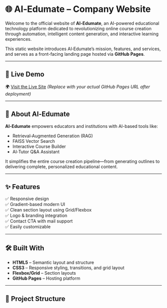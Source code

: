 # 🌐 AI‑Edumate – Company Website

Welcome to the official website of **AI‑Edumate**, an AI-powered educational technology platform dedicated to revolutionizing online course creation through automation, intelligent content generation, and interactive learning experiences.

This static website introduces AI‑Edumate’s mission, features, and services, and serves as a front-facing landing page hosted via **GitHub Pages**.

---

## 🚀 Live Demo

🌍 [Visit the Live Site]([https://saimanvithanadella.github.io/ai-edumate-website](https://saimanvithanadella.github.io/AI-Edumate-Website/#contact))  
*(Replace with your actual GitHub Pages URL after deployment)*

---

## 🧠 About AI‑Edumate

**AI‑Edumate** empowers educators and institutions with AI-based tools like:

- Retrieval‑Augmented Generation (RAG)
- FAISS Vector Search
- Interactive Course Builder
- AI‑Tutor Q&A Assistant

It simplifies the entire course creation pipeline—from generating outlines to delivering complete, personalized educational content.

---

## ✨ Features

✅ Responsive design  
✅ Gradient-based modern UI  
✅ Clean section layout using Grid/Flexbox  
✅ Logo & branding integration  
✅ Contact CTA with mail support  
✅ Easily customizable

---

## 🛠️ Built With

- **HTML5** – Semantic layout and structure  
- **CSS3** – Responsive styling, transitions, and grid layout  
- **Flexbox/Grid** – Section layouts  
- **GitHub Pages** – Hosting platform

---

## 📁 Project Structure

